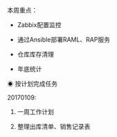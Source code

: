 本周重点：

* Zabbix配置监控

* 通过Ansible部署RAML、RAP服务

* 仓库库存清理

* 年底统计

◉ 按计划完成任务

20170109:

1. 一周工作计划

2. 整理出库清单、销售记录表



